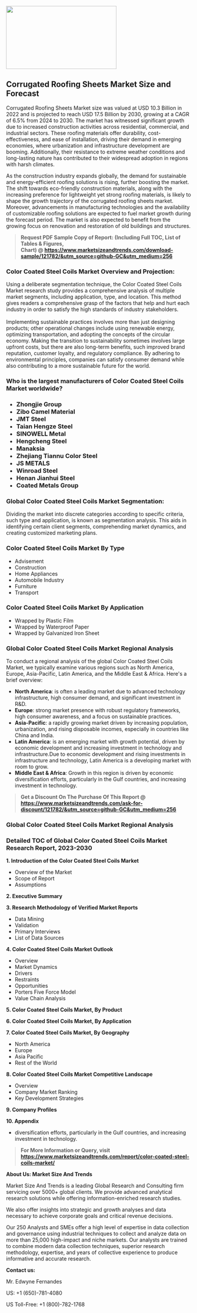 <p><img class="alignnone size-medium wp-image-20088" src="https://ffe5etoiles.com/wp-content/uploads/2024/12/MST1-300x171.png" alt="" width="300" height="171" /></p><h2>Corrugated Roofing Sheets Market Size and Forecast</h2><p>Corrugated Roofing Sheets Market size was valued at USD 10.3 Billion in 2022 and is projected to reach USD 17.5 Billion by 2030, growing at a CAGR of 6.5% from 2024 to 2030. The market has witnessed significant growth due to increased construction activities across residential, commercial, and industrial sectors. These roofing materials offer durability, cost-effectiveness, and ease of installation, driving their demand in emerging economies, where urbanization and infrastructure development are booming. Additionally, their resistance to extreme weather conditions and long-lasting nature has contributed to their widespread adoption in regions with harsh climates.</p><p>As the construction industry expands globally, the demand for sustainable and energy-efficient roofing solutions is rising, further boosting the market. The shift towards eco-friendly construction materials, along with the increasing preference for lightweight yet strong roofing materials, is likely to shape the growth trajectory of the corrugated roofing sheets market. Moreover, advancements in manufacturing technologies and the availability of customizable roofing solutions are expected to fuel market growth during the forecast period. The market is also expected to benefit from the growing focus on renovation and restoration of old buildings and structures.</p></p><blockquote id="" class=""><strong>Request PDF Sample Copy of Report: (Including Full TOC, List of Tables &amp; Figures, Chart)&nbsp;@&nbsp;<strong><a href="https://www.marketsizeandtrends.com/download-sample/121782/&utm_source=github-GC&utm_medium=256" target="_blank">https://www.marketsizeandtrends.com/download-sample/121782/&utm_source=github-GC&utm_medium=256</a></strong></strong></blockquote><h3 id="" class="">Color Coated Steel Coils Market&nbsp;Overview and Projection:</h3><p id="" class="">Using a deliberate segmentation technique, the Color Coated Steel Coils Market research study provides a comprehensive analysis of multiple market segments, including application, type, and location. This method gives readers a comprehensive grasp of the factors that help and hurt each industry in order to satisfy the high standards of industry stakeholders. <br /> <br />Implementing sustainable practices involves more than just designing products; other operational changes include using renewable energy, optimizing transportation, and adopting the concepts of the circular economy. Making the transition to sustainability sometimes involves large upfront costs, but there are also long-term benefits, such improved brand reputation, customer loyalty, and regulatory compliance. By adhering to environmental principles, companies can satisfy consumer demand while also contributing to a more sustainable future for the world.</p><h3 id="" class="">Who is the largest manufacturers of&nbsp;Color Coated Steel Coils Market worldwide?</h3><h3 class=""><p><ul><li>Zhongjie Group </li><li> Zibo Camel Material </li><li> JMT Steel </li><li> Taian Hengze Steel </li><li> SINOWELL Metal </li><li> Hengcheng Steel </li><li> Manaksia </li><li> Zhejiang Tiannu Color Steel </li><li> JS METALS </li><li> Winroad Steel </li><li> Henan Jianhui Steel </li><li> Coated Metals Group</li></ul></p></h3><h3 id="" class="">Global&nbsp;Color Coated Steel Coils Market Segmentation:</h3><p id="" class="">Dividing the market into discrete categories according to specific criteria, such type and application, is known as segmentation analysis. This aids in identifying certain client segments, comprehending market dynamics, and creating customized marketing plans.</p><h3 id="" class="">Color Coated Steel Coils Market&nbsp;By Type</h3><p><p><ul><li>Advisement</li><li> Construction</li><li> Home Appliances</li><li> Automobile Industry</li><li> Furniture</li><li> Transport</p></li></ul></p></p><h3 id="" class="">Color Coated Steel Coils Market&nbsp;By Application</h3><p class=""><p><ul><li>Wrapped by Plastic Film</li><li> Wrapped by Waterproof Paper</li><li> Wrapped by Galvanized Iron Sheet</li></ul></p></p><h3 id="" class="">Global Color Coated Steel Coils Market Regional Analysis</h3><p id="" class="">To conduct a regional analysis of the global Color Coated Steel Coils Market, we typically examine various regions such as North America, Europe, Asia-Pacific, Latin America, and the Middle East &amp; Africa. Here's a brief overview:</p><ul><li><strong>North America</strong>: is often a leading market due to advanced technology infrastructure, high consumer demand, and significant investment in R&amp;D.</li><li><strong>Europe</strong>: strong market presence with robust regulatory frameworks, high consumer awareness, and a focus on sustainable practices.</li><li><strong>Asia-Pacific</strong>: a rapidly growing market driven by increasing population, urbanization, and rising disposable incomes, especially in countries like China and India.</li><li><strong>Latin America</strong>: is an emerging market with growth potential, driven by economic development and increasing investment in technology and infrastructure.Due to economic development and rising investments in infrastructure and technology, Latin America is a developing market with room to grow.</li><li><strong>Middle East &amp; Africa</strong>: Growth in this region is driven by economic diversification efforts, particularly in the Gulf countries, and increasing investment in technology.</li></ul><blockquote id="" class=""><strong>Get a Discount On The Purchase Of This Report @ <strong><a href="https://www.marketsizeandtrends.com/ask-for-discount/121782/&utm_source=github-GC&utm_medium=256" target="_blank">https://www.marketsizeandtrends.com/ask-for-discount/121782/&utm_source=github-GC&utm_medium=256</a></strong></strong></blockquote><h3 id="" class="">Global Color Coated Steel Coils Market Regional Analysis</h3><h3 id="" class="">Detailed TOC of Global Color Coated Steel Coils Market Research Report, 2023-2030</h3><p id="" class=""><strong>1. Introduction of the Color Coated Steel Coils Market</strong></p><ul><li>Overview of the Market</li><li>Scope of Report</li><li>Assumptions</li></ul><p id="" class=""><strong>2. Executive Summary</strong></p><p id="" class=""><strong>3. Research Methodology of Verified Market Reports</strong></p><ul><li>Data Mining</li><li>Validation</li><li>Primary Interviews</li><li>List of Data Sources</li></ul><p id="" class=""><strong>4. Color Coated Steel Coils Market Outlook</strong></p><ul><li>Overview</li><li>Market Dynamics</li><li>Drivers</li><li>Restraints</li><li>Opportunities</li><li>Porters Five Force Model</li><li>Value Chain Analysis</li></ul><p id="" class=""><strong>5. Color Coated Steel Coils Market, By Product</strong></p><p id="" class=""><strong>6. Color Coated Steel Coils Market, By Application</strong></p><p id="" class=""><strong>7. Color Coated Steel Coils Market, By Geography</strong></p><ul><li>North America</li><li>Europe</li><li>Asia Pacific</li><li>Rest of the World</li></ul><p id="" class=""><strong>8. Color Coated Steel Coils Market Competitive Landscape</strong></p><ul><li>Overview</li><li>Company Market Ranking</li><li>Key Development Strategies</li></ul><p id="" class=""><strong>9. Company Profiles</strong></p><p id="" class=""><strong>10. Appendix</strong></p><ul><li>diversification efforts, particularly in the Gulf countries, and increasing investment in technology.</li></ul><blockquote id="" class=""><strong>For More Information or Query, visit <strong><strong><a href="https://www.marketsizeandtrends.com/report/color-coated-steel-coils-market/" target="_blank">https://www.marketsizeandtrends.com/report/color-coated-steel-coils-market/</a></strong></strong></strong></blockquote><p id="" class=""><strong>About Us: Market Size And Trends</strong></p><p id="" class="">Market Size And Trends is a leading Global Research and Consulting firm servicing over 5000+ global clients. We provide advanced analytical research solutions while offering information-enriched research studies.</p><p id="" class="">We also offer insights into strategic and growth analyses and data necessary to achieve corporate goals and critical revenue decisions.</p><p id="" class="">Our 250 Analysts and SMEs offer a high level of expertise in data collection and governance using industrial techniques to collect and analyze data on more than 25,000 high-impact and niche markets. Our analysts are trained to combine modern data collection techniques, superior research methodology, expertise, and years of collective experience to produce informative and accurate research.</p><p id="" class=""><strong>Contact us:</strong></p><p id="" class="">Mr. Edwyne Fernandes</p><p id="" class="">US: +1 (650)-781-4080</p><p id="" class="">US Toll-Free: +1 (800)-782-1768</p>
